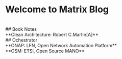 # Welcome to Matrix Blog
</br>
## Book Notes
</br>
**Clean Architecture: Robert C.Martin[A]**
</br>
## Ochestrator
</br>
**ONAP: LFN, Open Network Automation Platform**</br> 
**OSM: ETSI, Open Source MANO**</br>
     
